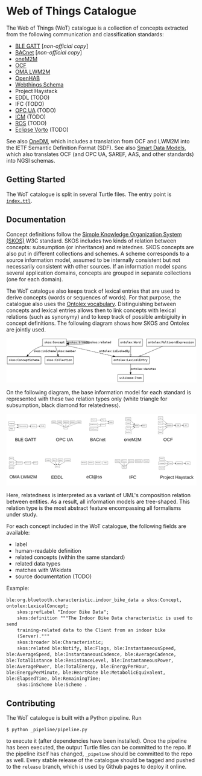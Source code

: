 # Web of Things Catalogue

The Web of Things (WoT) catalogue is a collection of concepts extracted
from the following communication and classification standards:
 - [BLE GATT](https://github.com/oesmith/gatt-xml) [_non-official copy_]
 - [BACnet](https://web.archive.org/web/20190906201729/http://bacowl.sourceforge.net/) [_non-official copy_]
 - [oneM2M](https://git.onem2m.org/MAS/Home-Appliances)
 - [OCF](https://github.com/OpenInterConnect/IoTDataModels)
 - [OMA LWM2M](https://github.com/OpenMobileAlliance/lwm2m-registry)
 - [OpenHAB](https://github.com/openhab/openhab-core/tree/3.2.0/bundles/org.openhab.core.semantics/model)
 - [Webthings Schema](https://webthings.io/schemas/)
 - Project Haystack
 - EDDL (TODO)
 - IFC (TODO)
 - [OPC UA](https://github.com/OPCFoundation/UA-Nodeset) (TODO)
 - [ICM](https://cimug.ucaiug.org/CIM%20Profiles/Forms/AllItems.aspx) (TODO)
 - [ROS](http://wiki.ros.org/common_msgs) (TODO)
 - [Eclipse Vorto](https://github.com/eclipse/vorto/tree/development/models) (TODO)

See also [OneDM](https://onedm.org/), which includes a translation from OCF and LWM2M into the IETF Semantic Definition Format (SDF).
See also [Smart Data Models](https://smartdatamodels.org/), which also translates OCF (and OPC UA, SAREF, AAS, and other standards) into NGSI schemas.

## Getting Started

The WoT catalogue is split in several Turtle files. The entry point is [`index.ttl`](http://purl.org/wot-catalogue).

## Documentation

Concept definitions follow the
[Simple Knowledge Organization System (SKOS)](https://www.w3.org/TR/skos-reference/) W3C standard.
SKOS includes two kinds of relation between concepts: subsumption (or inheritance) and relatednes.
SKOS concepts are also put in different collections and schemes. A scheme corresponds to a source
information model, assumed to be internally consistent but not necessarily consistent with other
sources. If an information model spans several application domains, concepts are grouped in
separate collections (one for each domain).

The WoT catalogue also keeps track of lexical entries that are used to derive concepts (words or
sequences of words). For that purpose, the catalogue also uses the
[Ontolex vocabulary](https://www.w3.org/2016/05/ontolex/#lexical-entries). Distinguishing between
concepts and lexical entries allows then to link concepts with lexical relations (such as
synonymy) and to keep track of possible ambigiuity in concept definitions. The following diagram
shows how SKOS and Ontolex are jointly used.

![Concept model](concept-model.dot.png)

On the following diagram, the base information model for each standard is represented with these
two relation types only (white triangle for subsumption, black diamond for relatedness).

![Standard information models](info-models.png)

Here, relatedness is interpreted as a variant of UML's composition relation between entities.
As a result, all information models are tree-shaped. This relation type is the most abstract
feature encompassing all formalisms under study.

For each concept included in the WoT catalogue, the following fields are available:
 - label
 - human-readable definition
 - related concepts (within the same standard)
 - related data types
 - matches with Wikidata
 - source documentation (TODO)

Example:

```turtle
ble:org.bluetooth.characteristic.indoor_bike_data a skos:Concept, ontolex:LexicalConcept;
    skos:prefLabel "Indoor Bike Data";
    skos:definition """The Indoor Bike Data characteristic is used to send
    training-related data to the Client from an indoor bike
    (Server)."""
    skos:broader ble:Characteristic;
    skos:related ble:Notify, ble:Flags, ble:InstantaneousSpeed, ble:AverageSpeed, ble:InstantaneousCadence, ble:AverageCadence, ble:TotalDistance ble:ResistanceLevel, ble:InstantaneousPower, ble:AveragePower, ble:TotalEnergy, ble:EnergyPerHour, ble:EnergyPerMinute, ble:HeartRate ble:MetabolicEquivalent, ble:ElapsedTime, ble:RemainingTime;
    skos:inScheme ble:Scheme .
```

## Contributing

The WoT catalogue is built with a Python pipeline. Run

```
$ python _pipeline/pipeline.py
```

to execute it (after dependencies have been installed).
Once the pipeline has been executed, the output Turtle files can be committed to the repo.
If the pipeline itself has changed, `_pipeline` should be committed to the repo as well.
Every stable release of the catalogue should be tagged and pushed to the `release` branch, which is used by Github pages to deploy it online.

